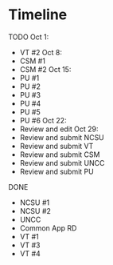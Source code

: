# Timeline

TODO
Oct 1:
- VT #2
Oct 8:
- CSM #1
- CSM #2
Oct 15:
- PU #1
- PU #2
- PU #3
- PU #4
- PU #5
- PU #6
Oct 22:
- Review and edit
Oct 29:
- Review and submit NCSU
- Review and submit VT
- Review and submit CSM
- Review and submit UNCC
- Review and submit PU

DONE
- NCSU #1
- NCSU #2
- UNCC
- Common App RD
- VT #1
- VT #3
- VT #4

